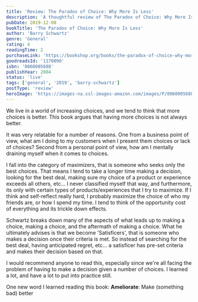 ```yaml
---
title: 'Review: The Paradox of Choice: Why More Is Less'
description: 'A thoughtful review of The Paradox of Choice: Why More Is Less by Barry Schwartz'
pubDate: 2019-12-08
bookTitle: 'The Paradox of Choice: Why More Is Less'
author: 'Barry Schwartz'
genre: 'General'
rating: 4
readingTime: 2
purchaseLink: 'https://bookshop.org/books/the-paradox-of-choice-why-more-is-less/9780060005689'
goodreadsId: '1170090'
isbn: '0060005688'
publishYear: 2004
status: 'live'
tags: ['general', '2019', 'barry-schwartz']
postType: 'review'
heroImage: 'https://images-na.ssl-images-amazon.com/images/P/0060005688.01.L.jpg'
---
```


We live in a world of increasing choices, and we tend to think that more choices is better. This book argues that having more choices is not always better.

It was very relatable for a number of reasons. One from a business point of view, what am I doing to my customers when I present them choices or lack of choices? Second from a personal point of view, how am I mentally draining myself when it comes to choices.

I fall into the category of maximizers, that is someone who seeks only the best choices. That means I tend to take a longer time making a decision, looking for the best deal, making sure my choice of a product or experience exceeds all others, etc... I never classified myself that way, and furthermore, its only with certain types of products/experiences that I try to maximize. If I think and self-reflect really hard, I probably maximize the choice of who my friends are, or how I spend my time. I tend to think of the opportunity cost of everything and its trickle down effects.

Schwartz breaks down many of the aspects of what leads up to making a choice, making a choice, and the aftermath of making a choice. What he ultimately advises is that we become 'Satisficers', that is someone who makes a decision once their criteria is met. So instead of searching for the best deal, having anticipated regret, etc... a satisficer has pre-set criteria and makes their decision based on that.

I would recommend anyone to read this, especially since we're all facing the problem of having to make a decision given a number of choices. I learned a lot, and have a lot to put into practice still.

One new word I learned reading this book:
**Ameliorate**: Make (something bad) better